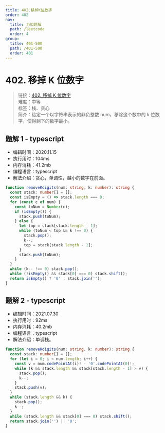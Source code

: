 ```yaml
---
title: 402.移掉K位数字
order: 402
nav:
  title: 力扣题解
  path: /leetcode
  order: 4
group:
  title: 401-500
  path: /401-500
  order: 401
---
```


# 402. 移掉 K 位数字

> 链接：[402. 移掉 K 位数字](https://leetcode-cn.com/problems/remove-k-digits/)  
> 难度：中等  
> 标签：栈、贪心  
> 简介：给定一个以字符串表示的非负整数 num，移除这个数中的 k 位数字，使得剩下的数字最小。

## 题解 1 - typescript

- 编辑时间：2020.11.15
- 执行用时：104ms
- 内存消耗：41.2mb
- 编程语言：typescript
- 解法介绍：贪心，单调性，越小的数字在前面。

```typescript
function removeKdigits(num: string, k: number): string {
  const stack: number[] = [];
  const isEmpty = () => stack.length === 0;
  for (const c of num) {
    const toNum = Number(c);
    if (isEmpty()) {
      stack.push(toNum);
    } else {
      let top = stack[stack.length - 1];
      while (toNum < top && k !== 0) {
        stack.pop();
        k--;
        top = stack[stack.length - 1];
      }
      stack.push(toNum);
    }
  }
  while (k-- !== 0) stack.pop();
  while (!isEmpty() && stack[0] === 0) stack.shift();
  return isEmpty() ? '0' : stack.join('');
}
```

## 题解 2 - typescript

- 编辑时间：2021.07.30
- 执行用时：92ms
- 内存消耗：40.2mb
- 编程语言：typescript
- 解法介绍：单调栈。

```typescript
function removeKdigits(num: string, k: number): string {
  const stack: number[] = [];
  for (let i = 0; i < num.length; i++) {
    const v = num.codePointAt(i)! - '0'.codePointAt(0)!;
    while (k && stack.length && stack[stack.length - 1] > v) {
      stack.pop();
      k--;
    }
    stack.push(v);
  }
  while (stack.length && k) {
    stack.pop();
    k--;
  }
  while (stack.length && stack[0] === 0) stack.shift();
  return stack.join('') || '0';
}
```
